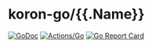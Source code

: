 # koron-go/{{.Name}}

[![GoDoc](https://godoc.org/github.com/koron-go/{{.Name}}?status.svg)](https://godoc.org/github.com/koron-go/{{.Name}})
[![Actions/Go](https://github.com/koron-go/{{.Name}}/workflows/Go/badge.svg)](https://github.com/koron-go/{{.Name}}/actions?query=workflow%3AGo)
[![Go Report Card](https://goreportcard.com/badge/github.com/koron-go/{{.Name}})](https://goreportcard.com/report/github.com/koron-go/{{.Name}})
